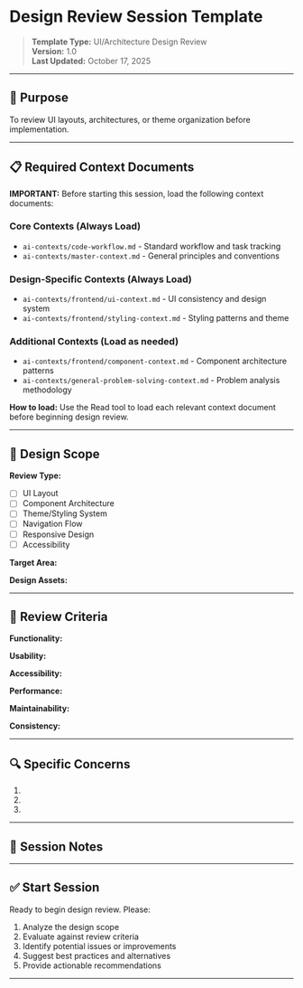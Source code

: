 # Design Review Session Template

> **Template Type:** UI/Architecture Design Review  
> **Version:** 1.0  
> **Last Updated:** October 17, 2025

---

## 🎯 Purpose

To review UI layouts, architectures, or theme organization before implementation.

---

## 📋 Required Context Documents

**IMPORTANT:** Before starting this session, load the following context documents:

### Core Contexts (Always Load)

- `ai-contexts/code-workflow.md` - Standard workflow and task tracking
- `ai-contexts/master-context.md` - General principles and conventions

### Design-Specific Contexts (Always Load)

- `ai-contexts/frontend/ui-context.md` - UI consistency and design system
- `ai-contexts/frontend/styling-context.md` - Styling patterns and theme

### Additional Contexts (Load as needed)

- `ai-contexts/frontend/component-context.md` - Component architecture patterns
- `ai-contexts/general-problem-solving-context.md` - Problem analysis methodology

**How to load:** Use the Read tool to load each relevant context document before beginning design review.

---

## 🎨 Design Scope

<!-- Define what's being reviewed -->

**Review Type:**

- [ ] UI Layout
- [ ] Component Architecture
- [ ] Theme/Styling System
- [ ] Navigation Flow
- [ ] Responsive Design
- [ ] Accessibility

**Target Area:**

**Design Assets:**

<!-- Link to Figma, screenshots, mockups, etc. -->

---

## 📐 Review Criteria

<!-- What aspects need evaluation -->

**Functionality:**

**Usability:**

**Accessibility:**

**Performance:**

**Maintainability:**

**Consistency:**

---

## 🔍 Specific Concerns

<!-- List any particular areas of concern or questions -->

1.
2.
3.

---

## 📝 Session Notes

<!-- Add any additional context, constraints, or references -->

---

## ✅ Start Session

Ready to begin design review. Please:

1. Analyze the design scope
2. Evaluate against review criteria
3. Identify potential issues or improvements
4. Suggest best practices and alternatives
5. Provide actionable recommendations

---

